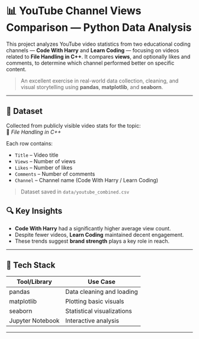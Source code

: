 # 📊 YouTube Channel Views Comparison — Python Data Analysis

This project analyzes YouTube video statistics from two educational coding channels — **Code With Harry** and **Learn Coding** — focusing on videos related to **File Handling in C++**. It compares **views**, and optionally likes and comments, to determine which channel performed better on specific content.

> An excellent exercise in real-world data collection, cleaning, and visual storytelling using **pandas**, **matplotlib**, and **seaborn**.

---

## 📁 Dataset

Collected from publicly visible video stats for the topic:  
📂 *File Handling in C++*

Each row contains:
- `Title` – Video title
- `Views` – Number of views
- `Likes` – Number of likes
- `Comments` – Number of comments
- `Channel` – Channel name (Code With Harry / Learn Coding)

> Dataset saved in `data/youtube_combined.csv`



## 🔍 Key Insights

- **Code With Harry** had a significantly higher average view count.
- Despite fewer videos, **Learn Coding** maintained decent engagement.
- These trends suggest **brand strength** plays a key role in reach.

---

## 🧰 Tech Stack

| Tool/Library  | Use Case                  |
|---------------|---------------------------|
| pandas        | Data cleaning and loading |
| matplotlib    | Plotting basic visuals    |
| seaborn       | Statistical visualizations|
| Jupyter Notebook | Interactive analysis   |

---



